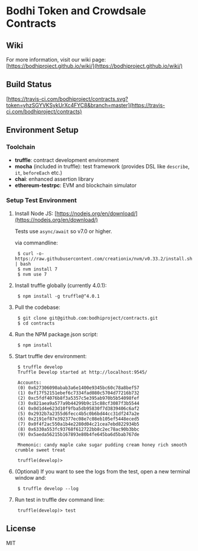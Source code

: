 # Bodhi Token and Crowdsale Contracts 

## Wiki
For more information, visit our wiki page: [https://bodhiproject.github.io/wiki/](https://bodhiproject.github.io/wiki/)

## Build Status
[https://travis-ci.com/bodhiproject/contracts.svg?token=yhzSGYVKSykUrXc4FYC8&branch=master](https://travis-ci.com/bodhiproject/contracts)

## Environment Setup

### Toolchain

* __truffle__: contract development environment
* __mocha__ (included in truffle): test framework (provides DSL like `describe`, `it`, `beforeEach` etc.)
* __chai__: enhanced assertion library
* __ethereum-testrpc__: EVM and blockchain simulator

### Setup Test Environment
1. Install Node JS: [https://nodejs.org/en/download/](https://nodejs.org/en/download/)

    Tests use `async/await` so v7.0 or higher.
    
    via commandline:

        $ curl -o- https://raw.githubusercontent.com/creationix/nvm/v0.33.2/install.sh | bash
        $ nvm install 7
        $ nvm use 7

2. Install truffle globally (currently 4.0.1):

        $ npm install -g truffle@^4.0.1

3. Pull the codebase:

        $ git clone git@github.com:bodhiproject/contracts.git
        $ cd contracts

3. Run the NPM package.json script:

        $ npm install

4. Start truffle dev environment:

        $ truffle develop
        Truffle Develop started at http://localhost:9545/

        Accounts:
        (0) 0x627306090abab3a6e1400e9345bc60c78a8bef57
        (1) 0xf17f52151ebef6c7334fad080c5704d77216b732
        (2) 0xc5fdf4076b8f3a5357c5e395ab970b5b54098fef
        (3) 0x821aea9a577a9b44299b9c15c88cf3087f3b5544
        (4) 0x0d1d4e623d10f9fba5db95830f7d3839406c6af2
        (5) 0x2932b7a2355d6fecc4b5c0b6bd44cc31df247a2e
        (6) 0x2191ef87e392377ec08e7c08eb105ef5448eced5
        (7) 0x0f4f2ac550a1b4e2280d04c21cea7ebd822934b5
        (8) 0x6330a553fc93768f612722bb8c2ec78ac90b3bbc
        (9) 0x5aeda56215b167893e80b4fe645ba6d5bab767de

        Mnemonic: candy maple cake sugar pudding cream honey rich smooth crumble sweet treat

        truffle(develop)> 

5. (Optional) If you want to see the logs from the test, open a new terminal window and:

        $ truffle develop --log

6. Run test in truffle dev command line:

        truffle(develop)> test


## License
MIT